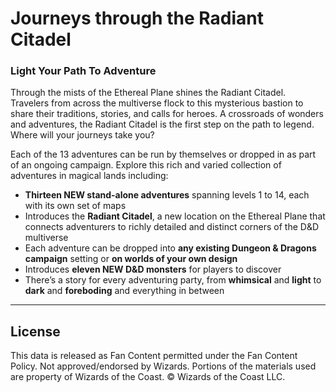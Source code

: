 # Journeys through the Radiant Citadel

### Light Your Path To Adventure

Through the mists of the Ethereal Plane shines the Radiant Citadel. Travelers from across the multiverse flock to this mysterious bastion to share their traditions, stories, and calls for heroes. A crossroads of wonders and adventures, the Radiant Citadel is the first step on the path to legend. Where will your journeys take you?

Each of the 13 adventures can be run by themselves or dropped in as part of an ongoing campaign. Explore this rich and varied collection of adventures in magical lands including:

* **Thirteen NEW stand-alone adventures** spanning levels 1 to 14, each with its own set of maps
* Introduces the **Radiant Citadel**, a new location on the Ethereal Plane that connects adventurers to richly detailed and distinct corners of the D&D multiverse
* Each adventure can be dropped into **any existing Dungeon & Dragons campaign** setting or **on worlds of your own design**
* Introduces **eleven NEW D&D monsters** for players to discover
* There’s a story for every adventuring party, from **whimsical** and **light** to **dark** and **foreboding** and everything in between

---

## License

This data is released as Fan Content permitted under the Fan Content Policy. Not approved/endorsed by Wizards. Portions of the materials used are property of Wizards of the Coast. © Wizards of the Coast LLC.
